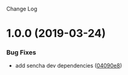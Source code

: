 Change Log

# 1.0.0 (2019-03-24)


### Bug Fixes

* add sencha dev dependencies ([04090e8](https://github.com/spmeesseman/extjs-pkg-tinymce/commit/04090e8))
